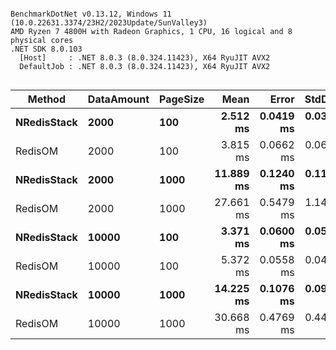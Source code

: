 ```

BenchmarkDotNet v0.13.12, Windows 11 (10.0.22631.3374/23H2/2023Update/SunValley3)
AMD Ryzen 7 4800H with Radeon Graphics, 1 CPU, 16 logical and 8 physical cores
.NET SDK 8.0.103
  [Host]     : .NET 8.0.3 (8.0.324.11423), X64 RyuJIT AVX2
  DefaultJob : .NET 8.0.3 (8.0.324.11423), X64 RyuJIT AVX2


```
| Method      | DataAmount | PageSize | Mean      | Error     | StdDev    | Gen0      | Gen1     | Gen2     | Allocated  |
|------------ |----------- |--------- |----------:|----------:|----------:|----------:|---------:|---------:|-----------:|
| **NRedisStack** | **2000**       | **100**      |  **2.512 ms** | **0.0419 ms** | **0.0371 ms** |   **85.9375** |        **-** |        **-** |  **177.54 KB** |
| RedisOM     | 2000       | 100      |  3.815 ms | 0.0662 ms | 0.0619 ms |  234.3750 |  70.3125 |        - |  729.09 KB |
| **NRedisStack** | **2000**       | **1000**     | **11.889 ms** | **0.1240 ms** | **0.1160 ms** |  **281.2500** | **265.6250** |        **-** | **1760.46 KB** |
| RedisOM     | 2000       | 1000     | 27.661 ms | 0.5479 ms | 1.1437 ms | 1656.2500 | 875.0000 | 156.2500 | 7215.11 KB |
| **NRedisStack** | **10000**      | **100**      |  **3.371 ms** | **0.0600 ms** | **0.0561 ms** |   **85.9375** |        **-** |        **-** |   **177.7 KB** |
| RedisOM     | 10000      | 100      |  5.372 ms | 0.0558 ms | 0.0495 ms |  234.3750 |  78.1250 |        - |  729.55 KB |
| **NRedisStack** | **10000**      | **1000**     | **14.225 ms** | **0.1076 ms** | **0.0954 ms** |  **328.1250** | **265.6250** |        **-** | **1772.51 KB** |
| RedisOM     | 10000      | 1000     | 30.668 ms | 0.4769 ms | 0.4460 ms | 1468.7500 | 843.7500 | 156.2500 |  7231.2 KB |

